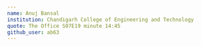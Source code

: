 ```yaml
---
name: Anuj Bansal
institution: Chandigarh College of Engineering and Technology
quote: The Office S07E19 minute 14:45
github_user: ab63
---
```

